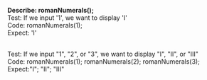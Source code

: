 **Describe: romanNumerals();**
<br>
Test: If we input '1', we want to display 'I'
<br>
Code: romanNumerals(1);
<br>
Expect: 'I'

<br>
Test: If we input "1", "2", or "3", we want to display "I", "II", or "III"
<br>
Code: romanNumerals(1); romanNumerals(2); romanNumerals(3);
<br>
Expect:"I"; "II"; "III"